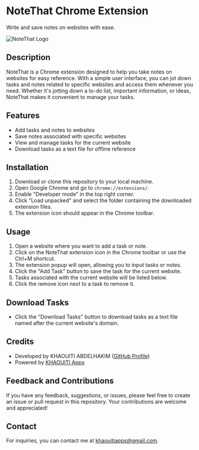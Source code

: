 # NoteThat Chrome Extension

Write and save notes on websites with ease.

![NoteThat Logo](images/iconbig128.png)

## Description

NoteThat is a Chrome extension designed to help you take notes on websites for easy reference. With a simple user interface, you can jot down tasks and notes related to specific websites and access them whenever you need. Whether it's jotting down a to-do list, important information, or ideas, NoteThat makes it convenient to manage your tasks.

## Features

- Add tasks and notes to websites
- Save notes associated with specific websites
- View and manage tasks for the current website
- Download tasks as a text file for offline reference

## Installation

1. Download or clone this repository to your local machine.
2. Open Google Chrome and go to `chrome://extensions/`.
3. Enable "Developer mode" in the top right corner.
4. Click "Load unpacked" and select the folder containing the downloaded extension files.
5. The extension icon should appear in the Chrome toolbar.

## Usage

1. Open a website where you want to add a task or note.
2. Click on the NoteThat extension icon in the Chrome toolbar or use the Ctrl+M shortcut.
3. The extension popup will open, allowing you to input tasks or notes.
4. Click the "Add Task" button to save the task for the current website.
5. Tasks associated with the current website will be listed below.
6. Click the remove icon next to a task to remove it.

## Download Tasks

- Click the "Download Tasks" button to download tasks as a text file named after the current website's domain.

## Credits

- Developed by KHAOUITI ABDELHAKIM ([GitHub Profile](https://github.com/khaouitiabdelhakim))
- Powered by [KHAOUITI Apps](https://khaouitiapps.web.app/)

## Feedback and Contributions

If you have any feedback, suggestions, or issues, please feel free to create an issue or pull request in this repository. Your contributions are welcome and appreciated!

## Contact

For inquiries, you can contact me at [khaouitiapps@gmail.com](mailto:khaouitiapps@gmail.com).


